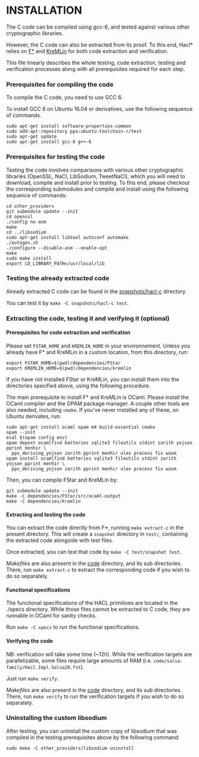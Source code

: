 # INSTALLATION

The C code can be compiled using gcc-6, and tested against various
other cryptographic libraries.

However, the C code can also be extracted from its proof. To this end,
Hacl* relies on [F*](https://github.com/FStarLang/FStar) and
[KreMLin](https://github.com/FStarLang/kremlin) for both code
extraction and verification.

This file linearly describes the whole testing, code extraction,
testing and verification processes along with all prerequisites
required for each step.

### Prerequisites for compiling the code

To compile the C code, you need to use GCC 6.

To install GCC 6 on Ubuntu 16.04 or derivatives, use the following
sequence of commands.

```
sudo apt-get install software-properties-common
sudo add-apt-repository ppa:ubuntu-toolchain-r/test
sudo apt-get update
sudo apt-get install gcc-6 g++-6
```

### Prerequisites for testing the code

Testing the code involves comparisons with various other cryptographic
libraries (OpenSSL, NaCl, LibSodium, TweetNaCl), which you will need
to download, compile and install prior to testing. To this end, please
checkout the corresponding submodules and compile and install using
the following sequence of commands:

```
cd other_providers
git submodule update --init
cd openssl
./config no-asm
make
cd ../libsodium
sudo apt-get install libtool autoconf automake
./autogen.sh
./configure --disable-asm --enable-opt
make
sudo make install
export LD_LIBRARY_PATH=/usr/local/lib
```

### Testing the already extracted code

Already extracted C code can be found in the
[snapshots/hacl-c](snapshots/hacl-c) directory.

You can test it by `make -C snapshots/hacl-c test`.


### Extracting the code, testing it and verifying it  (optional)

#### Prerequisites for code extraction and verification

Please set `FSTAR_HOME` and `KREMLIN_HOME` in your environnement. Unless
you already have F* and KreMLin in a custom location, from this
directory, run:

```
export FSTAR_HOME=$(pwd)/dependencies/FStar
export KREMLIN_HOME=$(pwd)/dependencies/kremlin
```

If you have not installed FStar or KreMLin, you can install them into
the directories specified above, using the following procedure.

The main prerequisite to install F* and KreMLin is OCaml. Please
install the OCaml compiler and the OPAM package manager. A couple
other tools are also needed, including `cmake`. If you've never
installed any of these, on Ubuntu derivates, run:

```
sudo apt-get install ocaml opam m4 build-essential cmake
opam --init
eval $(opam config env)
opam depext ocamlfind batteries sqlite3 fileutils stdint zarith yojson pprint menhir \
  ppx_deriving_yojson zarith pprint menhir ulex process fix wasm
opam install ocamlfind batteries sqlite3 fileutils stdint zarith yojson pprint menhir \
  ppx_deriving_yojson zarith pprint menhir ulex process fix wasm
```

Then, you can compile FStar and KreMLin by:

```
git submodule update --init
make -C dependencies/FStar/src/ocaml-output
make -C dependencies/kremlin
```

#### Extracting and testing the code

You can extract the code directly from F*, running `make extract-c` in
the present directory. This will create a `snapshot` directory in
`test/`, containing the extracted code alongside with test files.

Once extracted, you can test that code by `make -C test/snapshot test`.

*Makefiles* are also present in the [code](code) directory, and its
sub directories. There, run `make extract-c` to extract the
corresponding code if you wish to do so separately.

#### Functional specifications

The functional specifications of the HACL primitives are located in
the ./specs directory. While those files cannot be extracted to C
code, they are runnable in OCaml for sanity checks.

Run `make -C specs` to run the functional specifications.

#### Verifying the code

NB: verification will take some time (~12h). While the verification
targets are parallelizable, some files require large amounts of RAM
(i.e.  `code/salsa-family/Hacl.Impl.Salsa20.fst`).

Just run `make verify`.

*Makefiles* are also present in the [code](code) directory, and its
sub directories. There, run `make verify` to run the verification
targets if you wish to do so separately.

### Uninstalling the custom libsodium

After testing, you can uninstall the custom copy of libsodium that was
compiled in the testing prerequisites above by the following command:

```
sudo make -C other_providers/libsodium uninstall
```

